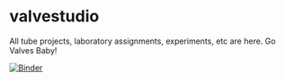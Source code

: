 # valvestudio
All tube projects, laboratory assignments, experiments, etc are here. Go Valves Baby!

[![Binder](http://mybinder.org/badge.svg)](http://mybinder.org/repo/holla2040/valvestudio)
